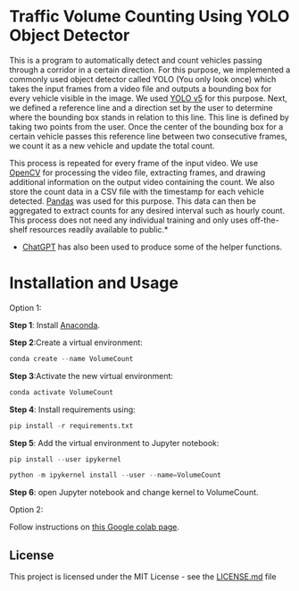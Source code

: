 # Traffic Volume Counting Using YOLO Object Detector

This is a program to automatically detect and count vehicles passing through a corridor in a certain direction. For this purpose, we implemented a commonly used object detector called YOLO (You only look once) which takes the input frames from a video file and outputs a bounding box for every vehicle visible in the image. We used [YOLO v5](https://github.com/ultralytics/yolov5/tree/master) for this purpose. Next, we defined a reference line and a direction set by the user to determine where the bounding box stands in relation to this line. This line is defined by taking two points from the user. Once the center of the bounding box for a certain vehicle passes this reference line between two consecutive frames, we count it as a new vehicle and update the total count.

This process is repeated for every frame of the input video. We use [OpenCV](https://opencv.org/) for processing the video file, extracting frames, and drawing additional information on the output video containing the count. We also store the count data in a CSV file with the timestamp for each vehicle detected. [Pandas](https://pandas.pydata.org/) was used for this purpose. This data can then be aggregated to extract counts for any desired interval such as hourly count. This process does not need any individual training and only uses off-the-shelf resources readily available to public.*

* [ChatGPT](https://chat.openai.com) has also been used to produce some of the helper functions.

  
# Installation and Usage

Option 1:

**Step 1**: Install [Anaconda](https://docs.anaconda.com/free/anaconda/install/index.html).

**Step 2**:Create a virtual environment:

```python
conda create --name VolumeCount
```

**Step 3**:Activate the new virtual environment:

```python
conda activate VolumeCount
```

**Step 4**: Install requirements using:

```python
pip install -r requirements.txt
```
**Step 5**: Add the virtual environment to Jupyter notebook:

```python
pip install --user ipykernel
```
```python
python -m ipykernel install --user --name=VolumeCount
```

**Step 6**: open Jupyter notebook and change kernel to VolumeCount.

Option 2:

Follow instructions on [this Google colab page](link_to_colab).



## License
This project is licensed under the MIT License - see the [LICENSE.md](LICENSE.md) file
